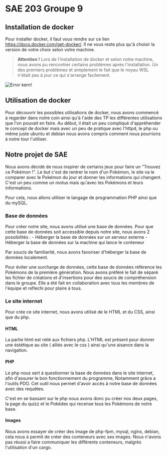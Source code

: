 # SAE 203 Groupe 9

## Installation de docker

Pour installer docker, il faut vous rendre sur ce lien https://docs.docker.com/get-docker/. Il ne vous reste plus qu'à choisir la version de votre choix selon votre machine. 

>  **Attention !** Lors de l'installation de docker et selon notre machine, nous avons pu rencontrer certains problèmes après l'installation. Un des premiers problèmes et simplement le fait que le noyau WSL n'était pas à jour ce qui s'arrange facilement. 

![Error kern!](https://media.discordapp.net/attachments/1095434555684560997/1095434956525809785/image.png "Erreur Kern version")

## Utilisation de docker 

Pour découvrir les possibles utilisations de docker, nous avons commencé à regarder dans notre coin ainsi qu'à l'aide des TP les différentes utilisations que l'on pouvait en faire. 
Au début, il était un peu compliqué d'appréhender le concept de docker mais avec un peu de pratique avec l'httpd, le php ou même juste ubuntu et debian nous avons compris comment nous pourrions à notre tour l'utiliser.

## Notre projet de SAE

Nous avons décidé de nous inspirer de certains jeux pour faire un "Trouvez ce Pokémon !". Le but c'est de rentrer le nom d'un Pokémon, le site va le comparer avec le Pokémon du jour et donner les informations qui changent. C'est un peu comme un motus mais qu'avec les Pokémons et leurs informations. 

Pour cela, nous allons utiliser le langage de programmation PHP ainsi que du mySQL.

### Base de données 
Pour créer notre site, nous avons utilisé une base de données.
Pour que cette base de données soit accessible depuis notre site, nous avons 2 possibilités :
    - Héberger la base de données sur un serveur externe
    - Héberger la base de données sur la machine qui lance le conteneur

Par soucis de familiarité, nous avons favoriser d'héberger la base de données localement.

Pour éviter une surcharge de données, cette base de données référence les Pokémons de la première génération.
Nous avons préféré le fait de séparé les fichier de créations et d'insertions pour des soucis de compréhension dans le groupe.
Elle a été fait en collaboration avec tous les membres de l'équipe et reflechi pour plaire à tous.


### Le site internet

Pour crée ce site internet, nous avons utilisé de le HTML et du CSS, ainsi que du php.

#### HTML

La partie html est relié aux fichiers php.
L'HTML est présent pour donner une éstétique au site ( alliés avec le css ) ainsi qu'une aisance dans la navigation.

#### PHP

Le php nous sert à questionner la base de données dans le site internet, afin d'assurer le bon fonctionnement du programme,
Notamment grâce a l'outils PDO. Cet outil nous permet d'avoir accès à notre base de données avec des requêtes.

C'est en se bassant sur le php nous avons donc pu créer nos deux pages, la page du quizz et le Pokédex qui recense tous les Pokémons de notre base. 


#### Images

Nous avons essayer de créer des image de php-fpm, mysql, nginx, debian, cela nous à permit de créer des conteneurs avec ses images.
Nous n'avons pas réussi a faire communiquer les différents conteneurs, malgrès l'utilisation d'un cargo.

